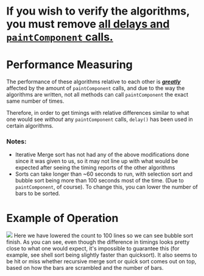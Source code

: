 # If you wish to verify the algorithms, you must remove <ins>all delays and `paintComponent` calls</ans>.

# Performance Measuring
The performance of these algorithms relative to each other is <ins>***greatly***</ins> affected by the amount of `paintComponent` calls, and due to the way the algorithms are written, not all methods can call `paintComponent` the exact same number of times.

Therefore, in order to get timings with relative differences similar to what one would see _without_ any `paintComponent` calls, `delay()` has been used in certain algorithms. 

### Notes:
- Iterative Merge sort has not had any of the above modifications done since it was given to us, so it may not line up with what would be expected after seeing the timing reports of the other algorithms
- Sorts can take longer than ~60 seconds to run, with selection sort and bubble sort being more than 100 seconds most of the time. (Due to `paintComponent`, of course). To change this, you can lower the number of bars to be sorted.

# Example of Operation
![](D:\group25_cs4050_assignment1\example_screenshot.png)
Here we have lowered the count to 100 lines so we can see bubble sort finish. As you can see, even though the difference in timings looks pretty close to what one would expect, it's impossible to guarantee this (for example, see shell sort being slightly faster than quicksort). It also seems to be hit or miss whether recursive merge sort or quick sort comes out on top, based on how the bars are scrambled and the number of bars.

